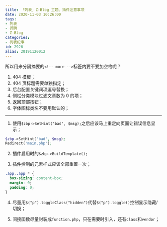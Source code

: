 ```yaml
---
title: 「列表」Z-Blog 主题、插件注意事项
date: 2020-11-03 10:26:00
tags:
- 列表
- 折腾
- Z-Blog
categories:
- 列表纪事
id: 2926
alias: 20191120012
---
```


所以用来分隔摘要的`<!-- more -->`标签内要不要加空格呢？

<!-- more -->

1. 404 模板；
2. 404 页标题需要单独指定；
3. 后台配置关键词项逗号替换；
4. 侧栏分类模块过滤文章数为 0 的项；
5. 返回顶部按钮；
6. 字体图标类名不要用默认的；

--------------

1. 使用`$zbp->SetHint('bad', $msg);`之后应该马上重定向页面让错误信息显示；

```php
$zbp->SetHint('bad', $msg);
Redirect('main.php');
```

2. 插件启用时的`$zbp->BuildTemplate();`

3. 插件控制的元素样式应该全部重置一次；

```css
.app,.app * {
  box-sizing: content-box;
  margin: 0;
  padding: 0;
}
```

4. 尽量用`$("p").toggleClass("hidden")`代替`$("p").toggle()`控制显示隐藏/切换；

5. 间接函数尽量封装成`function.php`，只在需要时引入，还有`class`和`vendor`；

<!--2926-->
